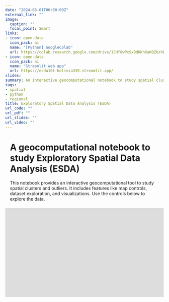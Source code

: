 ```yaml
---
date: "2024-03-01T00:00:00Z"
external_link: ""
image:
  caption: ""
  focal_point: Smart
links:
- icon: open-data
  icon_pack: ai
  name: "[Python] GoogleColab"
  url: https://colab.research.google.com/drive/1JHf8wPxSxBdKKhXaKQZUzhEpVznKGiep?usp=sharing
- icon: open-data
  icon_pack: ai
  name: "Streamlit web app"
  url: https://esda101-bolivia339.streamlit.app/
slides:
summary: An interactive geocomputational notebook to study spatial clusters and outliers
tags:
- spatial
- python
- regional
title: Exploratory Spatial Data Analysis (ESDA)
url_code: ""
url_pdf: ""
url_slides: ""
url_video: ""
---
```

<style>
/* Reset box model for our containers */
.initial-content, .iframe-wrapper, .iframe-wrapper iframe {
  box-sizing: border-box;
  margin: 0;
  padding: 0;
}

/* Style for the initial content */
.initial-content {
  max-width: 800px;
  margin: 0 auto 20px auto;
  padding: 0 15px;
}

/* Style for iframe container using absolute positioning technique */
.iframe-wrapper {
  position: relative;
  padding-bottom: 56.25%; /* 16:9 aspect ratio */
  height: 0;
  overflow: hidden;
}

/* Full-width iframe styles */
.iframe-wrapper iframe {
  position: absolute;
  top: 0;
  left: 0;
  width: 100%;
  height: 100vh; /* Use viewport height */
  min-height: 800px;
  border: none;
}
</style>

<div class="initial-content">
<h1>A geocomputational notebook to study Exploratory Spatial Data Analysis (ESDA)</h1>
<p>This notebook provides an interactive geocomputational tool to study spatial clusters and outliers. It includes features like map controls, dataset exploration, and visualizations. Use the controls below to explore the data.</p>
</div>

<div class="iframe-wrapper">
  <iframe
    src="https://esda101-bolivia339.streamlit.app/?embed=true"
    title="Streamlit App"
    allowfullscreen
    loading="lazy"
  ></iframe>
</div>

<script>
// JavaScript to ensure iframe takes full width
document.addEventListener('DOMContentLoaded', function() {
  const iframe = document.querySelector('.iframe-wrapper iframe');
  const resizeIframe = function() {
    const windowWidth = window.innerWidth;
    iframe.style.width = windowWidth + 'px';
  };
  
  // Set initial size
  resizeIframe();
  
  // Update on window resize
  window.addEventListener('resize', resizeIframe);
});
</script>
